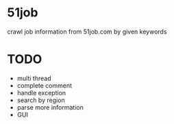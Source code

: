 # 51job
crawl job information from 51job.com by given keywords



# TODO
- multi thread
- complete comment 
- handle exception
- search by region
- parse more information
- GUI
